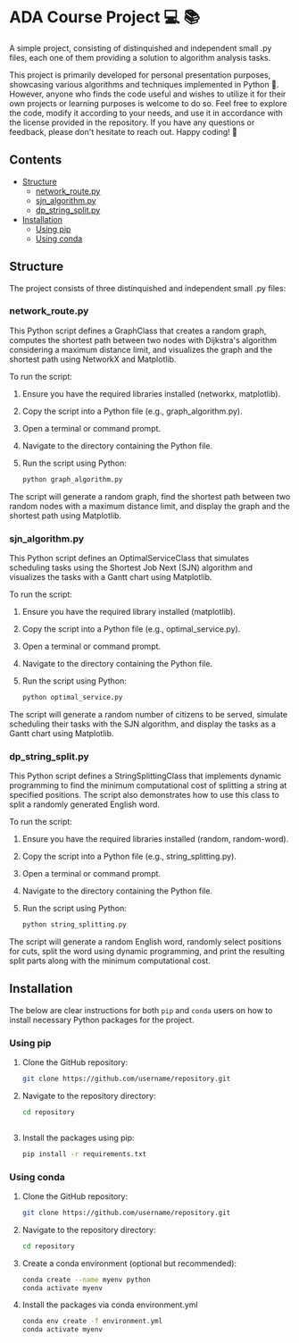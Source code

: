 # ADA Course Project :computer: :books:

A simple project, consisting of distinquished and independent small .py files, each one of them providing a solution to algorithm analysis tasks.

This project is primarily developed for personal presentation purposes, showcasing various algorithms and techniques implemented in Python 🐍. However, anyone who finds the code useful and wishes to utilize it for their own projects or learning purposes is welcome to do so. Feel free to explore the code, modify it according to your needs, and use it in accordance with the license provided in the repository. If you have any questions or feedback, please don't hesitate to reach out. Happy coding! :muscle:

## Contents <!-- omit in toc -->

- [Structure](#structure)
  - [network_route.py](#network_route.py)
  - [sjn_algorithm.py](#sjn_algorithm.py)
  - [dp_string_split.py](#dp_string_split.py)
- [Installation](#installation)
  - [Using pip](#using-pip)
  - [Using conda](#using-conda)


## Structure

The project consists of three distinquished and independent small .py files:

### network_route.py

This Python script defines a GraphClass that creates a random graph, computes the shortest path between two nodes with Dijkstra's algorithm considering a maximum distance limit, and visualizes the graph and the shortest path using NetworkX and Matplotlib.

To run the script:

1. Ensure you have the required libraries installed (networkx, matplotlib).

2. Copy the script into a Python file (e.g., graph_algorithm.py).

3. Open a terminal or command prompt.

4. Navigate to the directory containing the Python file.

5. Run the script using Python:
   ```cmd
   python graph_algorithm.py
   
The script will generate a random graph, find the shortest path between two random nodes with a maximum distance limit, and display the graph and the shortest path using Matplotlib.

### sjn_algorithm.py

This Python script defines an OptimalServiceClass that simulates scheduling tasks using the Shortest Job Next (SJN) algorithm and visualizes the tasks with a Gantt chart using Matplotlib.

To run the script:

1. Ensure you have the required library installed (matplotlib).

2. Copy the script into a Python file (e.g., optimal_service.py).

3. Open a terminal or command prompt.

4. Navigate to the directory containing the Python file.

5. Run the script using Python:
   ```cmd
   python optimal_service.py

The script will generate a random number of citizens to be served, simulate scheduling their tasks with the SJN algorithm, and display the tasks as a Gantt chart using Matplotlib.

### dp_string_split.py

This Python script defines a StringSplittingClass that implements dynamic programming to find the minimum computational cost of splitting a string at specified positions. The script also demonstrates how to use this class to split a randomly generated English word.

To run the script:

1. Ensure you have the required libraries installed (random, random-word).

2. Copy the script into a Python file (e.g., string_splitting.py).

3. Open a terminal or command prompt.

4. Navigate to the directory containing the Python file.

5. Run the script using Python:
   ```cmd
   python string_splitting.py

The script will generate a random English word, randomly select positions for cuts, split the word using dynamic programming, and print the resulting split parts along with the minimum computational cost.


## Installation

The below are clear instructions for both `pip` and `conda` users on how to install necessary Python packages for the project.

### Using pip

1. Clone the GitHub repository:
   ```sh
   git clone https://github.com/username/repository.git

2. Navigate to the repository directory:
   ```sh
   cd repository
  
3. Install the packages using pip:
   ```sh
   pip install -r requirements.txt
   
### Using conda

1. Clone the GitHub repository:
   ```sh
   git clone https://github.com/username/repository.git
   
2. Navigate to the repository directory:
   ```sh
   cd repository
   
3. Create a conda environment (optional but recommended):
   ```sh
   conda create --name myenv python
   conda activate myenv
   
4. Install the packages via conda environment.yml
   ```sh
   conda env create -f environment.yml
   conda activate myenv
